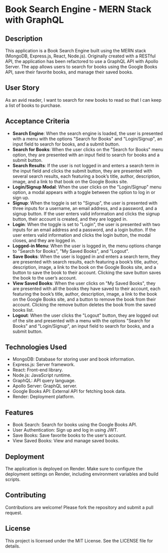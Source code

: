 # Book Search Engine - MERN Stack with GraphQL

## Description

This application is a Book Search Engine built using the MERN stack (MongoDB, Express.js, React, Node.js). Originally created with a RESTful API, the application has been refactored to use a GraphQL API with Apollo Server. The app allows users to search for books using the Google Books API, save their favorite books, and manage their saved books. 

## User Story

As an avid reader, I want to search for new books to read so that I can keep a list of books to purchase.

## Acceptance Criteria

- **Search Engine**: When the search engine is loaded, the user is presented with a menu with the options "Search for Books" and "Login/Signup", an input field to search for books, and a submit button.
- **Search for Books**: When the user clicks on the "Search for Books" menu option, they are presented with an input field to search for books and a submit button.
- **Search Results**: If the user is not logged in and enters a search term in the input field and clicks the submit button, they are presented with several search results, each featuring a book’s title, author, description, image, and a link to that book on the Google Books site.
- **Login/Signup Modal**: When the user clicks on the "Login/Signup" menu option, a modal appears with a toggle between the option to log in or sign up.
- **Signup**: When the toggle is set to "Signup", the user is presented with three inputs for a username, an email address, and a password, and a signup button. If the user enters valid information and clicks the signup button, their account is created, and they are logged in.
- **Login**: When the toggle is set to "Login", the user is presented with two inputs for an email address and a password, and a login button. If the user enters valid information and clicks the login button, the modal closes, and they are logged in.
- **Logged-in Menu**: When the user is logged in, the menu options change to "Search for Books", "My Saved Books", and "Logout".
- **Save Books**: When the user is logged in and enters a search term, they are presented with search results, each featuring a book’s title, author, description, image, a link to the book on the Google Books site, and a button to save the book to their account. Clicking the save button saves the book to the user’s account.
- **View Saved Books**: When the user clicks on "My Saved Books", they are presented with all the books they have saved to their account, each featuring the book’s title, author, description, image, a link to the book on the Google Books site, and a button to remove the book from their account. Clicking the remove button deletes the book from the saved books list.
- **Logout**: When the user clicks the "Logout" button, they are logged out of the site and presented with a menu with the options "Search for Books" and "Login/Signup", an input field to search for books, and a submit button.

## Technologies Used
- MongoDB: Database for storing user and book information.
- Express.js: Server framework.
- React: Front-end library.
- Node.js: JavaScript runtime.
- GraphQL: API query language.
- Apollo Server: GraphQL server.
- Google Books API: External API for fetching book data.
- Render: Deployment platform.
## Features
- Book Search: Search for books using the Google Books API.
- User Authentication: Sign up and log in using JWT.
- Save Books: Save favorite books to the user’s account.
- View Saved Books: View and manage saved books.
## Deployment
The application is deployed on Render. Make sure to configure the deployment settings on Render, including environment variables and build scripts.

## Contributing
Contributions are welcome! Please fork the repository and submit a pull request.

## License
This project is licensed under the MIT License. See the LICENSE file for details.
